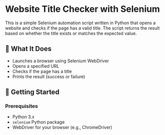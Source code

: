# Website Title Checker with Selenium

This is a simple Selenium automation script written in Python that opens a website and checks if the page has a valid title. The script returns the result based on whether the title exists or matches the expected value.

## 🧪 What It Does

- Launches a browser using Selenium WebDriver  
- Opens a specified URL  
- Checks if the page has a title  
- Prints the result (success or failure)

## 🚀 Getting Started

### Prerequisites

- Python 3.x  
- `selenium` Python package  
- WebDriver for your browser (e.g., ChromeDriver)
